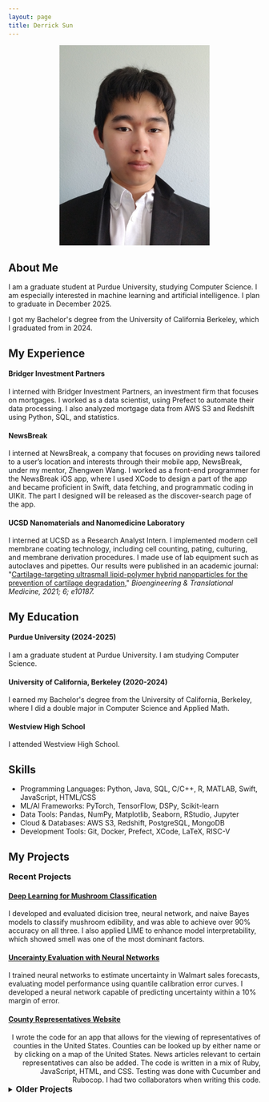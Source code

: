 ```yaml
---
layout: page
title: Derrick Sun
---
```



<p align="center">
<img src="./images/selfInSuit.jpg" alt="image of me" style="width:300px;"/>
</p>

## About Me

I am a graduate student at Purdue University, studying Computer Science. I am especially interested in machine learning and artificial intelligence. I plan to graduate in December 2025.

I got my Bachelor's degree from the University of California Berkeley, which I graduated from in 2024.

<section class="experience">
<h2> My Experience </h2>
</section>

#### Bridger Investment Partners

I interned with Bridger Investment Partners, an investment firm that focuses on mortgages. I worked as a data scientist, using Prefect to automate their data processing. I also analyzed mortgage data from AWS S3 and Redshift using Python, SQL, and statistics.

#### NewsBreak

I interned at NewsBreak, a company that focuses on providing news tailored to a user’s 
location and interests through their mobile app, NewsBreak, under my mentor, Zhengwen Wang. I worked as a front-end programmer for the NewsBreak iOS app, where I used XCode to design a part of the app and became proficient in Swift, data fetching, and programmatic coding in UIKit. The part I designed will be released as the discover-search page of the app.


#### UCSD Nanomaterials and Nanomedicine Laboratory

I interned at UCSD as a Research Analyst Intern. I implemented modern cell membrane coating technology, including cell counting, pating, culturing, and membrane derivation procedures. I made use of lab equipment such as autoclaves and pipettes. Our results were published in an academic journal: "<a href="https://doi.org/10.1002/btm2.10187">Cartilage-targeting ultrasmall lipid-polymer hybrid nanoparticles for the prevention of cartilage degradation</a>," <i>Bioengineering & Translational Medicine, 2021; 6; e10187.</i>

## My Education

#### Purdue University (2024-2025)

I am a graduate student at Purdue University. I am studying Computer Science.

#### University of California, Berkeley (2020-2024)

I earned my Bachelor's degree from the University of California, Berkeley, where I did a double major in Computer Science and Applied Math.

#### Westview High School

I attended Westview High School.

## Skills

<ul class=skilllist>
      <li>Programming Languages: Python, Java, SQL, C/C++, R, MATLAB, Swift, JavaScript, HTML/CSS</li>
      <li>ML/AI Frameworks: PyTorch, TensorFlow, DSPy, Scikit-learn</li>
      <li>Data Tools: Pandas, NumPy, Matplotlib, Seaborn, RStudio, Jupyter</li>
      <li>Cloud & Databases: AWS S3, Redshift, PostgreSQL, MongoDB</li>
      <li>Development Tools: Git, Docker, Prefect, XCode, LaTeX, RISC-V</li>
    </ul>

## My Projects

### Recent Projects

#### [Deep Learning for Mushroom Classification](https://github.com/DerrickhSun/CS573MushroomProject)

I developed and evaluated dicision tree, neural network, and naive Bayes models to classify mushroom edibility, and was able to achieve over 90% accuracy on all three. I also applied LIME to enhance model interpretability, which showed smell was one of the most dominant factors.

#### [Uncerainty Evaluation with Neural Networks](https://github.com/DerrickhSun/CS578-Uncertainty-Project)

I trained neural networks to estimate uncertainty in Walmart sales forecasts, evaluating model performance using quantile calibration error curves. I developed a neural network capable of predicting uncertainty within a 10% margin of error.

#### [County Representatives Website](https://su23-11-57a34b75dce1.herokuapp.com/)
<div style="text-align: right">
I wrote the code for an app that allows for the viewing of representatives of counties in the United States. Counties can be looked up by either name or by clicking on a map of the United States. News articles relevant to certain representatives can also be added. The code is written in a mix of Ruby, JavaScript, HTML, and CSS. Testing was done with Cucumber and Rubocop. I had two collaborators when writing this code.
</div>

<details>
<style>
  h3 {
    display: inline; /* Or display: inline-block; */
  }
</style>
<summary><h3>Older Projects</h3>
</summary>

<h4><a href="https://github.com/cs186-student/sp23-proj5-leslie33kim/commits/main">ARIES Recovery System</a></h4>

I implemented a recovery system, including savepoints, rollbacks, and ACID compliant restart recovery. The system makes use of a dirty page dable and transaction table to track database accesses and recovery in the event of failure. I worked with another person when working on this project.

<h4><a href="https://github.com/DerrickhSun/CS162OSFilesys">Pintos Filesys Operating System</a></h4>
      
I wrote an operating system in Pintos using C. The system has the basics, such as process execuation, syscalls, and floating point operations. It also has a working filesystem, including a buffer cache, extensible files, subdirectories and file locking. However, it only has basic multithreading, and is lacking many features such as an internal clock and priority lending. I had three collaborators when working on this project.

<h4><a href="https://github.com/DerrickhSun/CS162OSMultithreading">Pintos Multithreaded Operating System</a></h4>

I wrote an operating system in Pintos using C. The system has the basics, such as process execuation, syscalls, and floating point operations. It is multithreaded, implementing locks, thread priorities, priority lending, and an internal clock. However, it is lacking many filesystem features such as subdirectories and a buffer cache. I had three collaborators when working on this project.

<h4><a href="https://github.com/61c-student/sp21-proj4-DerrickhSun">Matrix Multiplication</a></h4>

I implemented matrix multiplication in a mix of C and Python, then optimized it with unrolling, cache blocking, parallelizing, call reducing, and other optimizations. The finished result created matrix objects from certain input and performed matrix multiplication on the matrices.

<h4><a href="https://github.com/DerrickhSun/ProjectArk">Project Ark</a></h4>

A video game made using characters from the game "Arknights" and gameplay inspired by "Smash Bros." I started this game as a tool to practice my Java skills.

The game has three useable characters and is best played with two players. It is admittedly not user-friendly, as it was only intended as a for-fun project and I frequently have to stop part way through updates due to school. The game is run from the driver file in src.
</details>